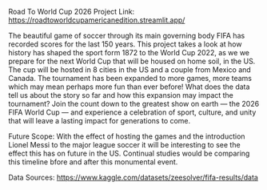 Road To World Cup 2026
Project Link: https://roadtoworldcupamericanedition.streamlit.app/

The beautiful game of soccer through its main governing body FIFA has recorded scores for the last 150 years. This project takes a look at how history has shaped the sport form 1872 to the World Cup 2022, as we we prepare for the next World Cup that will be housed on home soil, in the US. The cup will be hosted in 8 cities in the US and a couple from Mexico and Canada. The tournament has been expanded to more games, more teams which may mean perhaps more fun than ever before! What does the data tell us about the story so far and how this expansion may impact the tournament? Join the count down to the greatest show on earth — the 2026 FIFA World Cup — and experience a celebration of sport, culture, and unity that will leave a lasting impact for generations to come.

Future Scope: With the effect of hosting the games and the introduction Lionel Messi to the major league soccer it will be interesting to see the effect this has on future in the US. Continual studies would be comparing this timeline bfore and after this monumental event.


Data Sources:
https://www.kaggle.com/datasets/zeesolver/fifa-results/data

